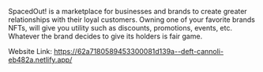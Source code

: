 SpacedOut! is a marketplace for businesses and brands to create greater relationships with their loyal customers. Owning one of your favorite brands NFTs, will give you utility such as discounts, promotions, events, etc. Whatever the brand decides to give its holders is fair game.

Website Link: https://62a7180589453300081d139a--deft-cannoli-eb482a.netlify.app/
